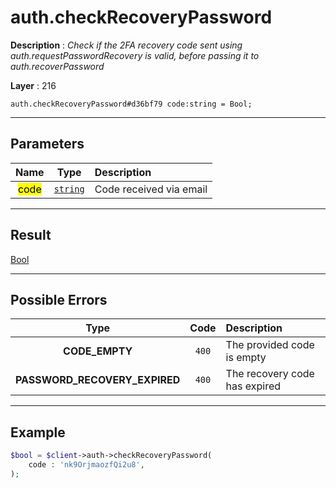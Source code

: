 # auth.checkRecoveryPassword

**Description** : *Check if the 2FA recovery code sent using auth\.requestPasswordRecovery is valid, before passing it to auth\.recoverPassword*

**Layer** : 216

```tl
auth.checkRecoveryPassword#d36bf79 code:string = Bool;
```

---

## Parameters

| Name | Type | Description |
| :---: | :---: | :--- |
| <mark>code</mark> | [`string`](type/string) | Code received via email |

---

## Result

[Bool](type/Bool)

---

## Possible Errors

| Type | Code | Description |
| :---: | :---: | :--- |
| **CODE_EMPTY** | `400` | The provided code is empty |
| **PASSWORD_RECOVERY_EXPIRED** | `400` | The recovery code has expired |

---

## Example

```php
$bool = $client->auth->checkRecoveryPassword(
	code : 'nk9OrjmaozfQi2u8',
);
```
